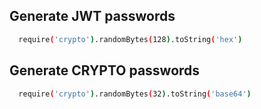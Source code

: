 ## Generate JWT passwords

```bash
  require('crypto').randomBytes(128).toString('hex')
```

## Generate CRYPTO passwords

```bash
  require('crypto').randomBytes(32).toString('base64')
```
